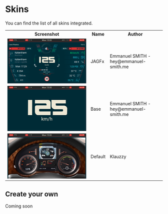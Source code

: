 # Skins

You can find the list of all skins integrated.

<table>
    <tr>
        <th>Screenshot</th>
        <th>Name</th>
        <th>Author</th>
    </tr>
    <tr>
        <td><img src="../screenshot.png" alt="JAGFX"></td>
        <td>JAGFx</td>
        <td>Emmanuel SMITH - hey@emmanuel-smith.me</td>
    </tr>
    <tr>
        <td><img src="../public/img/screenshots/test.png" alt="JAGFX"></td>
        <td>Base</td>
        <td>Emmanuel SMITH - hey@emmanuel-smith.me</td>
    </tr>
    <tr>
        <td><img src="../public/img/screenshots/daf-xf.png" alt="JAGFX"></td>
        <td>Default</td>
        <td>Klauzzy</td>
    </tr>
</table>

## Create your own

Coming soon
